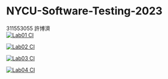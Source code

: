 # NYCU-Software-Testing-2023
311553055 許博濟    
[![Lab01 CI](https://github.com/Tommy-Hsu/311553055-ST-2023/actions/workflows/Lab01-CI.yml/badge.svg)](https://github.com/Tommy-Hsu/311553055-ST-2023/actions/workflows/Lab01-CI.yml)

[![Lab02 CI](https://github.com/Tommy-Hsu/311553055-ST-2023/actions/workflows/Lab02-CI.yml/badge.svg)](https://github.com/Tommy-Hsu/311553055-ST-2023/actions/workflows/Lab02-CI.yml)

[![Lab03 CI](https://github.com/Tommy-Hsu/311553055-ST-2023/actions/workflows/Lab03-CI.yml/badge.svg)](https://github.com/Tommy-Hsu/311553055-ST-2023/actions/workflows/Lab03-CI.yml)

[![Lab04 CI](https://github.com/Tommy-Hsu/311553055-ST-2023/actions/workflows/Lab04-CI.yml/badge.svg)](https://github.com/Tommy-Hsu/311553055-ST-2023/actions/workflows/Lab04-CI.yml)

